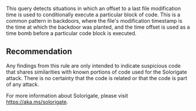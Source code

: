 This query detects situations in which an offset to a last file modification time is used to conditionally execute a particular block of code. This is a common pattern in backdoors, where the file's modification timestamp is the time at which the backdoor was planted, and the time offset is used as a time bomb before a particular code block is executed.


## Recommendation
Any findings from this rule are only intended to indicate suspicious code that shares similarities with known portions of code used for the Solorigate attack. There is no certainty that the code is related or that the code is part of any attack.

For more information about Solorigate, please visit https://aka.ms/solorigate.

